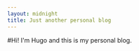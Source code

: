 ```yaml
---
layout: midnight
title: Just another personal blog
---
```

#Hi!
I'm Hugo and this is my personal blog.
